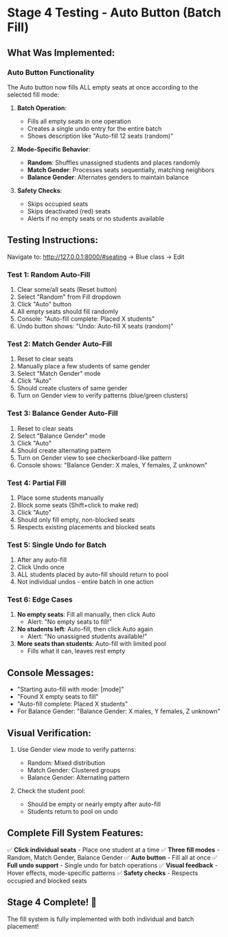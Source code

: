# Stage 4 Testing - Auto Button (Batch Fill)

## What Was Implemented:

### Auto Button Functionality
The Auto button now fills ALL empty seats at once according to the selected fill mode:

1. **Batch Operation**: 
   - Fills all empty seats in one operation
   - Creates a single undo entry for the entire batch
   - Shows description like "Auto-fill 12 seats (random)"

2. **Mode-Specific Behavior**:
   - **Random**: Shuffles unassigned students and places randomly
   - **Match Gender**: Processes seats sequentially, matching neighbors
   - **Balance Gender**: Alternates genders to maintain balance

3. **Safety Checks**:
   - Skips occupied seats
   - Skips deactivated (red) seats
   - Alerts if no empty seats or no students available

## Testing Instructions:

Navigate to: http://127.0.0.1:8000/#seating → Blue class → Edit

### Test 1: Random Auto-Fill
1. Clear some/all seats (Reset button)
2. Select "Random" from Fill dropdown
3. Click "Auto" button
4. All empty seats should fill randomly
5. Console: "Auto-fill complete: Placed X students"
6. Undo button shows: "Undo: Auto-fill X seats (random)"

### Test 2: Match Gender Auto-Fill
1. Reset to clear seats
2. Manually place a few students of same gender
3. Select "Match Gender" mode
4. Click "Auto"
5. Should create clusters of same gender
6. Turn on Gender view to verify patterns (blue/green clusters)

### Test 3: Balance Gender Auto-Fill
1. Reset to clear seats
2. Select "Balance Gender" mode
3. Click "Auto"
4. Should create alternating pattern
5. Turn on Gender view to see checkerboard-like pattern
6. Console shows: "Balance Gender: X males, Y females, Z unknown"

### Test 4: Partial Fill
1. Place some students manually
2. Block some seats (Shift+click to make red)
3. Click "Auto"
4. Should only fill empty, non-blocked seats
5. Respects existing placements and blocked seats

### Test 5: Single Undo for Batch
1. After any auto-fill
2. Click Undo once
3. ALL students placed by auto-fill should return to pool
4. Not individual undos - entire batch in one action

### Test 6: Edge Cases
1. **No empty seats**: Fill all manually, then click Auto
   - Alert: "No empty seats to fill!"
2. **No students left**: Auto-fill, then click Auto again
   - Alert: "No unassigned students available!"
3. **More seats than students**: Auto-fill with limited pool
   - Fills what it can, leaves rest empty

## Console Messages:
- "Starting auto-fill with mode: [mode]"
- "Found X empty seats to fill"
- "Auto-fill complete: Placed X students"
- For Balance Gender: "Balance Gender: X males, Y females, Z unknown"

## Visual Verification:
1. Use Gender view mode to verify patterns:
   - Random: Mixed distribution
   - Match Gender: Clustered groups
   - Balance Gender: Alternating pattern

2. Check the student pool:
   - Should be empty or nearly empty after auto-fill
   - Students return to pool on undo

## Complete Fill System Features:
✅ **Click individual seats** - Place one student at a time
✅ **Three fill modes** - Random, Match Gender, Balance Gender
✅ **Auto button** - Fill all at once
✅ **Full undo support** - Single undo for batch operations
✅ **Visual feedback** - Hover effects, mode-specific patterns
✅ **Safety checks** - Respects occupied and blocked seats

## Stage 4 Complete! 🎉
The fill system is fully implemented with both individual and batch placement!